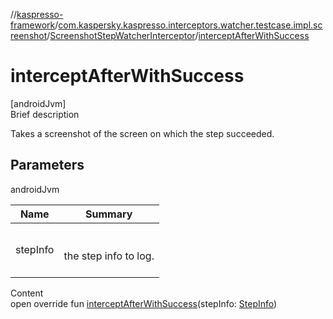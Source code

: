 //[kaspresso-framework](../../index.md)/[com.kaspersky.kaspresso.interceptors.watcher.testcase.impl.screenshot](../index.md)/[ScreenshotStepWatcherInterceptor](index.md)/[interceptAfterWithSuccess](intercept-after-with-success.md)



# interceptAfterWithSuccess  
[androidJvm]  
Brief description  


Takes a screenshot of the screen on which the step succeeded.



## Parameters  
  
androidJvm  
  
|  Name|  Summary| 
|---|---|
| stepInfo| <br><br>the step info to log.<br><br>
  
  
Content  
open override fun [interceptAfterWithSuccess](intercept-after-with-success.md)(stepInfo: [StepInfo](../../com.kaspersky.kaspresso.testcases.models.info/-step-info/index.md))  



